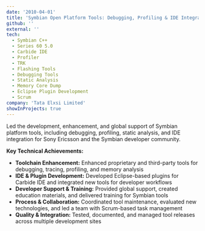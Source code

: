 ```yaml
---
date: '2010-04-01'
title: 'Symbian Open Platform Tools: Debugging, Profiling & IDE Integration'
github: ''
external: ''
tech:
  - Symbian C++
  - Series 60 5.0
  - Carbide IDE
  - Profiler
  - TRK
  - Flashing Tools
  - Debugging Tools
  - Static Analysis
  - Memory Core Dump
  - Eclipse Plugin Development
  - Scrum
company: 'Tata Elxsi Limited'
showInProjects: true
---
```


Led the development, enhancement, and global support of Symbian platform tools, including debugging, profiling, static analysis, and IDE integration for Sony Ericsson and the Symbian developer community.

**Key Technical Achievements:**

- **Toolchain Enhancement:** Enhanced proprietary and third-party tools for debugging, tracing, profiling, and memory analysis
- **IDE & Plugin Development:** Developed Eclipse-based plugins for Carbide IDE and integrated new tools for developer workflows
- **Developer Support & Training:** Provided global support, created education materials, and delivered training for Symbian tools
- **Process & Collaboration:** Coordinated tool maintenance, evaluated new technologies, and led a team with Scrum-based task management
- **Quality & Integration:** Tested, documented, and managed tool releases across multiple development sites
